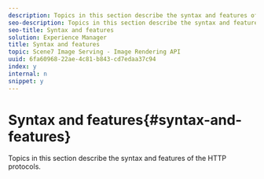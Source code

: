 ```yaml
---
description: Topics in this section describe the syntax and features of the HTTP protocols.
seo-description: Topics in this section describe the syntax and features of the HTTP protocols.
seo-title: Syntax and features
solution: Experience Manager
title: Syntax and features
topic: Scene7 Image Serving - Image Rendering API
uuid: 6fa60968-22ae-4c81-b843-cd7edaa37c94
index: y
internal: n
snippet: y
---
```


# Syntax and features{#syntax-and-features}

Topics in this section describe the syntax and features of the HTTP protocols.

